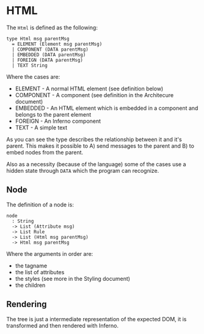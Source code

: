 # HTML

The `Html` is defined as the following:

```
type Html msg parentMsg
  = ELEMENT (Element msg parentMsg)
  | COMPONENT (DATA parentMsg)
  | EMBEDDED (DATA parentMsg)
  | FOREIGN (DATA parentMsg)
  | TEXT String
```

Where the cases are:

- ELEMENT   - A normal HTML element (see definition below)
- COMPONENT - A component (see definition in the Architecure document)
- EMBEDDED  - An HTML element which is embedded in a component and belongs
              to the parent element
- FOREIGN   - An Inferno component
- TEXT      - A simple text

As you can see the type describes the relationship between it and it's parent.
This makes it possible to A) send messages to the parent and B) to embed nodes
from the parent.

Also as a necessity (because of the language) some of the cases use a hidden
state through `DATA` which the program can recognize.

## Node

The definition of a node is:

```
node
  : String
  -> List (Attribute msg)
  -> List Rule
  -> List (Html msg parentMsg)
  -> Html msg parentMsg
```

Where the arguments in order are:

- the tagname
- the list of attributes
- the styles (see more in the Styling document)
- the children

## Rendering

The tree is just a intermediate representation of the expected DOM, it is
transformed and then rendered with Inferno.
